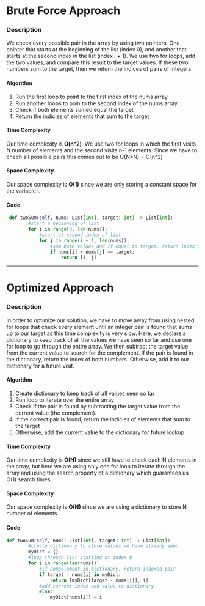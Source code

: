 # Brute Force Approach
### Description
We check every possible pair in the array by using two pointers. One pointer that starts at the beginning of the list (index 0), and another that starts at the second index in the list (index i + 1). We use two for loops, add the two values, and compare this result to the target values. If these two numbers sum to the target, then we return the indices of pairs of integers.

#### Algorithm
1. Run the first loop to point to the first index of the nums array
2. Run another loops to poin to the second index of the nums array
3. Check if both elements sumed equal the target
4. Return the indicies of elements that sum to the target

#### Time Complexity
Our time complexity is **O(n^2)**. We use two for loops in which the first visits N number of elements and the second visits n-1 elements. Since we have to chech all possible pairs this comes out to be O(N*N) = O(n^2)

#### Space Complexity
Our space complexity is **O(1)** since we are only storing a constant space for the variable i.

#### Code
```python
 def twoSum(self, nums: List[int], target: int) -> List[int]:
        #start a beginning of list
        for i in range(0, len(nums)):
            #start at second index of list
            for j in range(i + 1, len(nums)):
                #sum both values and if equal to target, return index pair
                if nums[i] + nums[j] == target:
                    return [i, j]
```

---

# Optimized Approach
### Description
In order to optimize our solution, we have to move away from using nested for loops that check every element until an integer pair is found that sums up to our target as this time complexity is very slow. Here, we declare a dictionary to keep track of all the values we have seen so far and use one for loop to go through the entire array. We then subtract the target value from the current value to search for the complement. If the pair is found in the dictionary, return the index of both numbers. Otherwise, add it to our dictionary for a future visit. 

#### Algorithm
1. Create dictionary to keep track of all values seen so far
2. Run loop to iterate over the entire array
3. Check if the pair is found by subtracting the target value from the current value (the complement).
4. If the correct pair is found, return the indicies of elements that sum to the target
5. Otherwise, add the current value to the dictionary for future lookup

#### Time Complexity
Our time complexity is **O(N)** since we still have to check each N elements in the array, but here we are using only one for loop to iterate through the array and using the search property of a dictionary which guarantees us O(1) search times. 

#### Space Complexity
Our space complexity is **O(N)** since we are using a dictionary to store N number of elements.

#### Code
```python
def twoSum(self, nums: List[int], target: int) -> List[int]:
        #create dictionary to store values we have already seen
        myDict = {}
        #loop through list starting at index 0
        for i in range(len(nums)):
            #if compelement in dictionary, return indexed pair
            if target - nums[i] in myDict:
                return [myDict[target - nums[i]], i]
            #add current index and value to dictionary
            else:
                myDict[nums[i]] = i
```